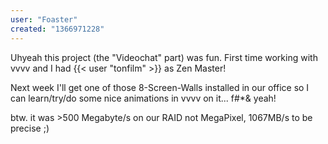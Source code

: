 ```yaml
---
user: "Foaster"
created: "1366971228"
---
```


Uhyeah this project (the "Videochat" part) was fun. First time working with vvvv and I had {{< user "tonfilm" >}} as Zen Master!

Next week I'll get one of those 8-Screen-Walls installed in our office so I can learn/try/do some nice animations in vvvv on it... f#*& yeah!

btw. it was >500 Megabyte/s on our RAID not MegaPixel, 1067MB/s to be precise ;)
